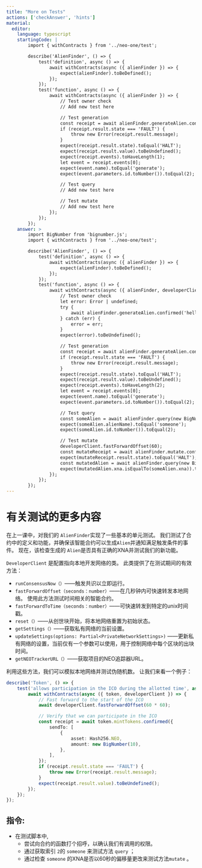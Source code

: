 ```yaml
---
title: "More on Tests"
actions: ['checkAnswer', 'hints']
material: 
  editor:
    language: typescript
    startingCode: |
        import { withContracts } from '../neo-one/test';

        describe('AlienFinder', () => {
            test('definition', async () => {
                await withContracts(async ({ alienFinder }) => {
                    expect(alienFinder).toBeDefined();
                });
            });
            test('function', async () => {
                await withContracts(async ({ alienFinder }) => {
                    // Test owner check
                    // Add new test here

                    // Test generation
                    const receipt = await alienFinder.generateAlien.confirmed('someone');
                    if (receipt.result.state === 'FAULT') {
                        throw new Error(receipt.result.message);
                    }
                    expect(receipt.result.state).toEqual('HALT');
                    expect(receipt.result.value).toBeUndefined();
                    expect(receipt.events).toHaveLength(1);
                    let event = receipt.events[0];
                    expect(event.name).toEqual('generate');
                    expect(event.parameters.id.toNumber()).toEqual(2);

                    // Test query
                    // Add new test here

                    // Test mutate
                    // Add new test here
                });
            });
        });
    answer: > 
        import BigNumber from 'bignumber.js';
        import { withContracts } from '../neo-one/test';

        describe('AlienFinder', () => {
            test('definition', async () => {
                await withContracts(async ({ alienFinder }) => {
                    expect(alienFinder).toBeDefined();
                });
            });
            test('function', async () => {
                await withContracts(async ({ alienFinder, developerClient }) => {
                    // Test owner check
                    let error: Error | undefined;
                    try {
                        await alienFinder.generateAlien.confirmed('hello');
                    } catch (err) {
                        error = err;
                    }
                    expect(error).toBeUndefined();

                    // Test generation
                    const receipt = await alienFinder.generateAlien.confirmed('someone');
                    if (receipt.result.state === 'FAULT') {
                        throw new Error(receipt.result.message);
                    }
                    expect(receipt.result.state).toEqual('HALT');
                    expect(receipt.result.value).toBeUndefined();
                    expect(receipt.events).toHaveLength(2);
                    let event = receipt.events[0];
                    expect(event.name).toEqual('generate');
                    expect(event.parameters.id.toNumber()).toEqual(2);

                    // Test query
                    const someAlien = await alienFinder.query(new BigNumber(2));
                    expect(someAlien.alienName).toEqual('someone');
                    expect(someAlien.id.toNumber()).toEqual(2);

                    // Test mutate
                    developerClient.fastForwardOffset(60);
                    const mutateReceipt = await alienFinder.mutate.confirmed(new BigNumber(2), new BigNumber(0));
                    expect(mutateReceipt.result.state).toEqual('HALT');
                    const mutatedAlien = await alienFinder.query(new BigNumber(2));
                    expect(mutatedAlien.xna.isEqualTo(someAlien.xna)).toBeFalsy();
                });
            });
        });
---
```


# 有关测试的更多内容

在上一课中，对我们的 `AlienFinder`实现了一些基本的单元测试。 我们测试了合约中的定义和功能，并确保该智能合约可以生成`Alien`并通知满足触发条件的事件。 现在，该检查生成的 `Alien`是否具有正确的XNA并测试我们的新功能。

`DeveloperClient` 是配置指向本地开发网络的类。 此类提供了在测试期间的有效方法：

- `runConsensusNow（）`——触发共识以立即运行。
- `fastForwardOffset（seconds：number）`——在几秒钟内可快速转发本地网络。 使用此方法测试时间相关的智能合约。
- `fastForwardToTime（seconds：number）`——可快速转发到特定的unix时间戳。
- `reset（）`——从创世块开始，将本地网络重置为初始状态。
- `getSettings（）`——获取私有网络的当前设置。
- `updateSettings(options: Partial<PrivateNetworkSettings>)` ——更新私有网络的设置，当前仅有一个参数可以使用，用于控制网络中每个区块的出块时间。
- `getNEOTrackerURL（）`——获取项目的NEO追踪器URL。

利用这些方法，我们可以模拟本地网络并测试伪随机数。 让我们来看一个例子：

```typescript
describe('Token', () => {
	test('allows participation in the ICO during the allotted time', async () => {
		await withContracts(async ({ token, developerClient }) => {
			// Fast forward to the start of the ICO
			await developerClient.fastForwardOffset(60 * 60);

			// Verify that we can participate in the ICO
			const receipt = await token.mintTokens.confirmed({
				sendTo: [
					{
						asset: Hash256.NEO,
						amount: new BigNumber(10),
					},
				],
			});
			if (receipt.result.state === 'FAULT') {
				throw new Error(receipt.result.message);
			}
			expect(receipt.result.value).toBeUndefined();
		});
	});
});
```

## 指令: 

- 在测试脚本中,
	- 尝试向合约的函数打个招呼，以确认我们有调用的权限。
	- 通过获取索引 `2`的 `someone` 来测试方法 `query` ；
	- 通过检查 `someone` 的XNA是否以60秒的偏移量更改来测试方法`mutate` 。
